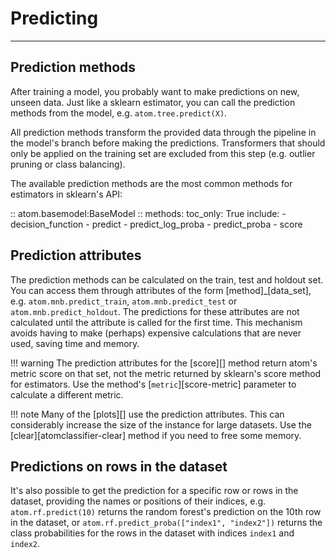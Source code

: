# Predicting
------------

## Prediction methods

After training a model, you probably want to make predictions on new,
unseen data. Just like a sklearn estimator, you can call the prediction
methods from the model, e.g. `atom.tree.predict(X)`.

All prediction methods transform the provided data through the pipeline
in the model's branch before making the predictions. Transformers that
should only be applied on the training set are excluded from this step
(e.g. outlier pruning or class balancing).

The available prediction methods are the most common methods for estimators
in sklearn's API:

:: atom.basemodel:BaseModel
    :: methods:
        toc_only: True
        include:
            - decision_function
            - predict
            - predict_log_proba
            - predict_proba
            - score


## Prediction attributes

The prediction methods can be calculated on the train, test and
holdout set. You can access them through attributes of the form
[method]_[data_set], e.g. `atom.mnb.predict_train`, `atom.mnb.predict_test`
or `atom.mnb.predict_holdout`. The predictions for these attributes
are not calculated until the attribute is called for the first time.
This mechanism avoids having to make (perhaps) expensive calculations
that are never used, saving time and memory.

!!! warning
    The prediction attributes for the [score][] method return atom's
    metric score on that set, not the metric returned by sklearn's score
    method for estimators. Use the method's [`metric`][score-metric]
    parameter to calculate a different metric.

!!! note
    Many of the [plots][] use the prediction attributes. This can
    considerably increase the size of the instance for large datasets.
    Use the [clear][atomclassifier-clear] method if you need to free
    some memory.


## Predictions on rows in the dataset

It's also possible to get the prediction for a specific row or rows in
the dataset, providing the names or positions of their indices, e.g.
`atom.rf.predict(10)` returns the random forest's prediction on the 10th
row in the dataset, or `atom.rf.predict_proba(["index1", "index2"])`
returns the class probabilities for the rows in the dataset with indices
`index1` and `index2`.

